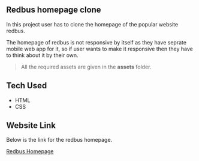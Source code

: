 ## Redbus homepage clone

In this project user has to clone the homepage of the popular website redbus.

The homepage of redbus is not responsive by itself as they have seprate mobile web app for it, so if user wants to make it responsive then they have to think about it by their own.

> All the required assets are given in the **assets** folder.

## Tech Used

- HTML
- CSS

## Website Link

Below is the link for the redbus homepage.

[Redbus Homepage](https://www.redbus.in/)

